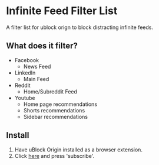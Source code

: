 # Infinite Feed Filter List

A filter list for ublock orign to block distracting infinite feeds.

## What does it filter?
- Facebook
  - News Feed
- LinkedIn
  - Main Feed
- Reddit
  - Home/Subreddit Feed
- Youtube
  - Home page recommendations
  - Shorts recommendations
  - Sidebar recommendations

## Install
1. Have uBlock Origin installed as a browser extension.
2. Click <a href="https://subscribe.adblockplus.org?location=https%3A%2F%2Fraw.githubusercontent.com%2FAussieGuy0%2Finfinite-feed-filter-list%2Fmain%2Ffilter-list.txt&amp;title=Infinite%20Feed%20Filter%20List">here</a> and press 'subscribe'. 
